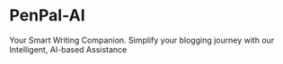 # PenPal-AI
Your Smart Writing Companion. Simplify your blogging journey with our Intelligent, AI-based Assistance

